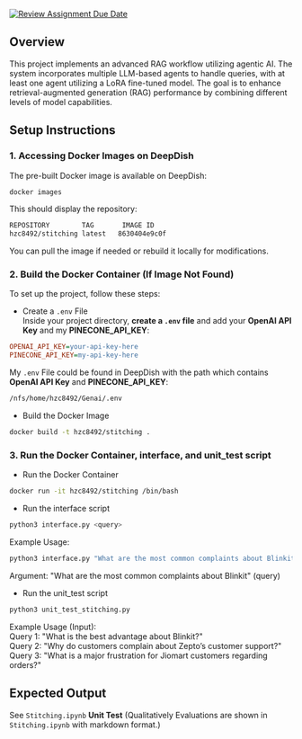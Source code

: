 [![Review Assignment Due Date](https://classroom.github.com/assets/deadline-readme-button-22041afd0340ce965d47ae6ef1cefeee28c7c493a6346c4f15d667ab976d596c.svg)](https://classroom.github.com/a/QnV1lZz2)

## Overview
This project implements an advanced RAG workflow utilizing agentic AI. The system incorporates multiple LLM-based agents to handle queries, with at least one agent utilizing a LoRA fine-tuned model. The goal is to enhance retrieval-augmented generation (RAG) performance by combining different levels of model capabilities.

## Setup Instructions
### 1. Accessing Docker Images on DeepDish
The pre-built Docker image is available on DeepDish:
```bash
docker images
```

This should display the repository:
```bash
REPOSITORY        TAG       IMAGE ID
hzc8492/stitching latest   8630404e9c0f
```
You can pull the image if needed or rebuild it locally for modifications.

### 2. Build the Docker Container (If Image Not Found)
To set up the project, follow these steps:

- Create a `.env` File \
Inside your project directory, **create a `.env` file** and add your **OpenAI API Key** and my **PINECONE_API_KEY**:
```ini
OPENAI_API_KEY=your-api-key-here
PINECONE_API_KEY=my-api-key-here
```

My `.env` File could be found in DeepDish with the path which contains **OpenAI API Key** and **PINECONE_API_KEY**:
```bash
/nfs/home/hzc8492/Genai/.env
```

- Build the Docker Image
```bash
docker build -t hzc8492/stitching .
```

### 3. Run the Docker Container, interface, and unit_test script
- Run the Docker Container
```bash
docker run -it hzc8492/stitching /bin/bash
```

- Run the interface script
```bash
python3 interface.py <query>
```

Example Usage: 
```bash
python3 interface.py "What are the most common complaints about Blinkit?"
```
Argument: "What are the most common complaints about Blinkit" (query)


- Run the unit_test script
```bash
python3 unit_test_stitching.py
```

Example Usage (Input): \
Query 1: "What is the best advantage about Blinkit?" \
Query 2: "Why do customers complain about Zepto’s customer support?" \
Query 3: "What is a major frustration for Jiomart customers regarding orders?"

## Expected Output
See `Stitching.ipynb` **Unit Test**
(Qualitatively Evaluations are shown in `Stitching.ipynb` with markdown format.)
